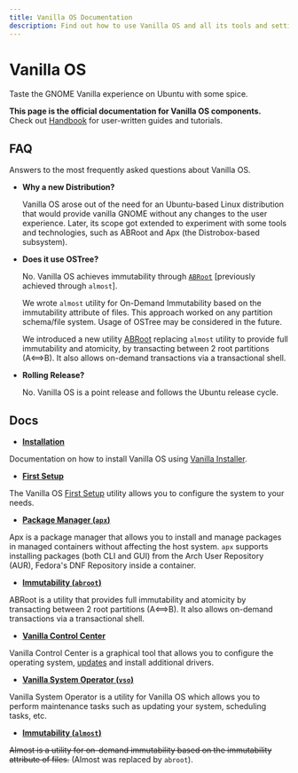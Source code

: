```yaml
---
title: Vanilla OS Documentation
description: Find out how to use Vanilla OS and all its tools and settings.
---
```


# Vanilla OS

Taste the GNOME Vanilla experience on Ubuntu with some spice.

**This page is the official documentation for Vanilla OS components.**\
Check out [Handbook](https://handbook.vanillaos.org) for user-written guides and tutorials.

## FAQ

Answers to the most frequently asked questions about Vanilla OS.

- **Why a new Distribution?**

  Vanilla OS arose out of the need for an Ubuntu-based Linux distribution that 
  would provide vanilla GNOME without any changes to the user 
  experience. Later, its scope got extended to experiment with some tools and 
  technologies, such as ABRoot and Apx (the 
  Distrobox-based subsystem).
  
- **Does it use OSTree?**

  No. Vanilla OS achieves immutability through [`ABRoot`](https://github.com/Vanilla-OS/ABRoot) [previously achieved through `almost`]. 
 
  We wrote `almost` utility for On-Demand Immutability based on the 
  immutability attribute of files. This approach worked on any partition 
  schema/file system. Usage of OSTree may be considered in the future.
  
  We introduced a new utility [ABRoot](https://github.com/Vanilla-OS/ABRoot) replacing `almost` utility to provide full immutability and atomicity, by transacting between 2 root partitions (A⟺B). It also allows on-demand transactions via a transactional shell.
  
- **Rolling Release?**

  No. Vanilla OS is a point release and follows the Ubuntu release cycle.

## Docs

- **[Installation](https://handbook.vanillaos.org/2022/11/05/installation.html)**

Documentation on how to install Vanilla OS using [Vanilla Installer](https://github.com/Vanilla-OS/vanilla-installer).

- **[First Setup](https://handbook.vanillaos.org/2022/11/18/first-setup.html)**

The Vanilla OS [First Setup](https://github.com/Vanilla-OS/first-setup) utility allows you to configure the system to your needs.

- **[Package Manager (`apx`)](/docs/apx)**

Apx is a package manager that allows you to install and manage packages in
managed containers without affecting the host system. `apx` supports installing packages (both CLI and GUI) from the Arch User Repository (AUR), Fedora's DNF Repository inside a container.

- **[Immutability (`abroot`)](/docs/ABRoot)**

ABRoot is a utility that provides full immutability and atomicity by transacting between 2 root partitions (A⟺B). It also allows on-demand transactions via a transactional shell.

- **[Vanilla Control Center](https://handbook.vanillaos.org/2022/12/10/install-additional-drivers.html)**

Vanilla Control Center is a graphical tool that allows you to configure the operating system,  [updates](https://handbook.vanillaos.org/2022/12/10/updates.html) and install additional drivers.

- **[Vanilla System Operator (`vso`)](/docs/VSO)**

Vanilla System Operator is a utility for Vanilla OS which allows you to perform maintenance tasks such as updating your system, scheduling tasks, etc.

- **[Immutability (`almost`)](/docs/almost)**

~~Almost is a utility for on-demand immutability based
on the immutability attribute of files.~~ (Almost was replaced by `abroot`).
